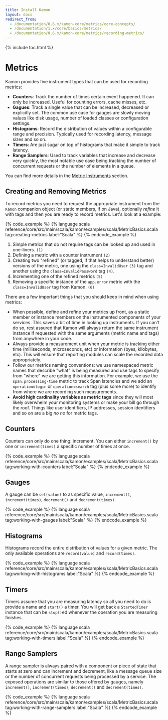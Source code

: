 ```yaml
---
title: Install Kamon
layout: docs
redirect_from:
  - /documentation/0.6.x/kamon-core/metrics/core-concepts/
  - /documentation/1.x/core/basics/metrics/
  - /documentation/0.6.x/kamon-core/metrics/recording-metrics/
---
```


{% include toc.html %}

Metrics
=======

Kamon provides five instrument types that can be used for recording metrics:
  - **Counters**: Track the number of times certain event happened. It can only be increased. Useful for counting errors,
    cache misses, etc.
  - **Gagues**: Track a single value that can be increased, decreased or explicitly set. The common use case for gauges
    are slowly moving values like disk usage, number of loaded classes or configuration settings.
  - **Histograms**: Record the distribution of values within a configurable range and precision. Typically used for
    recording latency, message sizes and so on.
  - **Timers**: Are just sugar on top of histograms that make it simple to track latency.
  - **Range Samplers**: Used to track variables that increase and decrease very quickly, the most notable use case being
    tracking the number of concurrent requests or the number of elements in a queue.

You can find more details in the [Metric Instruments][1] section.


## Creating and Removing Metrics

To record metrics you need to request the appropriate instrument from the `Kamon` companion object (or static members, if
on Java), optionally *refine* it with tags and then you are ready to record metrics. Let's look at a example:


{% code_example %}
{%   language scala reference/core/src/main/scala/kamon/examples/scala/MetricBasics.scala tag:creating-metrics label:"Scala" %}
{% endcode_example %}

  1. Simple metrics that do not require tags can be looked up and used in one-liners. `(1)`
  2. Defining a metric with a counter instrument `(2)`
  3. Creating two "refined" (or tagged, if that helps to understand better) versions of the metric, one using the
     `class=InvalidUser` `(3)` tag and another using the `class=InvalidPassword` tag `(4)`.
  4. Incrementing one of the refined metrics `(5)`
  5. Removing a specific instance of the `app.error` metric with the `class=InvalidUser` tag from Kamon. `(6)`

There are a few important things that you should keep in mind when using metrics:
  - When possible, define and refine your metrics up front, as a static member or instance members on the instrumented
    components of your services. This saves a bit of time in looking up instruments. If you can't do so, rest assured
    that Kamon will always return the same instrument instance if requested with the same arguments (metric name and tags)
    from anywhere in your code.
  - Always provide a measurement unit when your metric is tracking either time (milliseconds, microseconds, etc) or
    information (byes, kilobytes, etc). This will ensure that reporting modules can scale the recorded data appropriately.
  - Follow our metrics naming conventions: we use namespaced metric names that describe "what" is being measured and use
    tags to specify from "where" we are getting this information. For example, we use the `span.processing-time` metric
    to track Span latencies and we add an `operation=login` or `operation=search` tag (plus some more) to identify from
    where we are recording such measurements.
  - **Avoid high cardinality variables as metric tags** since they will most likely overwhelm your monitoring systems or make
    your bill go through the roof. Things like user identifiers, IP addresses, session identifiers and so on are a big
    *no no* for metric tags.



## Counters

Counters can only do one thing: increment. You can either `increment()` by one or `increment(times)` a specific number of
times at once.

{% code_example %}
{%   language scala reference/core/src/main/scala/kamon/examples/scala/MetricBasics.scala tag:working-with-counters label:"Scala" %}
{% endcode_example %}


## Gauges

A gauge can be `set(value)` to as specific value, `increment()`, `increment(times)`, `decrement()` and `decrement(times)`.


{% code_example %}
{%   language scala reference/core/src/main/scala/kamon/examples/scala/MetricBasics.scala tag:working-with-gauges label:"Scala" %}
{% endcode_example %}


## Histograms

Histograms record the entire distribution of values for a given metric. The only available operations are `record(value)`
and `record(times)`.


{% code_example %}
{%   language scala reference/core/src/main/scala/kamon/examples/scala/MetricBasics.scala tag:working-with-histograms label:"Scala" %}
{% endcode_example %}


## Timers

Timers assume that you are measuring latency so all you need to do is provide a name and `start()` a timer. You will get
back a `StartedTimer` instance that can be `stop()`ed whenever the operation you are measuring finishes.


{% code_example %}
{%   language scala reference/core/src/main/scala/kamon/examples/scala/MetricBasics.scala tag:working-with-timers label:"Scala" %}
{% endcode_example %}


## Range Samplers

A range sampler is always paired with a component or piece of state that starts at zero and can increment and decrement,
like a message queue size or the number of concurrent requests being processed by a service. The exposed operations are
similar to those offered by gauges, namely `increment()`, `increment(times)`, `decrement()` and `decrement(times)`.


{% code_example %}
{%   language scala reference/core/src/main/scala/kamon/examples/scala/MetricBasics.scala tag:working-with-range-samplers label:"Scala" %}
{% endcode_example %}

[1]: ../../advanced/metric-instruments/
